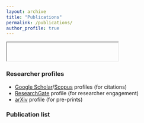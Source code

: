 ```yaml
---
layout: archive
title: "Publications"
permalink: /publications/
author_profile: true
---
```


<style type="text/css">
    
.bibbase_note {
    color: red;
    font-weight: bold;
}

.note {
    color: green;
    font-style: italic;
}

.groupby_dropdown {
  display: none;
}

</style>

<iframe height="50" data="https://api.elsevier.com/content/author?httpAccept=application/json&author_id=55537035800&field=citation-count&apiKey=81b027ac5f3ae6659a995219404f4544"></iframe> 

### Researcher profiles
- [Google Scholar](https://scholar.google.com/citations?user=4yzonSsAAAAJ&hl)/[Scopus](https://www.scopus.com/authid/detail.uri?authorId=55537035800) profiles (for citations)
- [ResearchGate](https://www.researchgate.net/profile/Murilo_Marinho) profile (for researcher engagement)
- [arXiv](https://arxiv.org/search/cs?searchtype=author&query=Marinho%2C+M+M) profile (for pre-prints)

### Publication list
<script src="https://bibbase.org/show?bib=mmmarinho.github.io%2Ffiles%2Fmurilomarinho.bib&jsonp=1&group0=custom_type&css=mmmarinho.github.io/_sass/_bibbase.css&folding=1&nocache=1"></script> 
